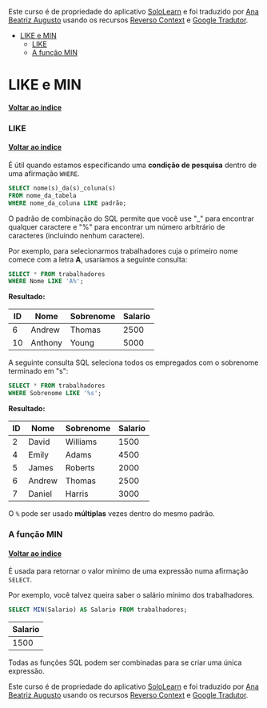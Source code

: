 Este curso é de propriedade do aplicativo [SoloLearn](https://www.google.com/url?q=https://play.google.com/store/apps/details?id%3Dcom.sololearn&sa=D&ust=1576783845736000&usg=AFQjCNGtodbaSu06Z4kEDTksKn0tg7eK-w) e foi traduzido por [Ana Beatriz Augusto](https://www.linkedin.com/in/anabeatrizz/) usando os recursos [Reverso Context](https://context.reverso.net/translation/) e [Google Tradutor](https://translate.google.com.br/?hl=pt-BR).

- [LIKE e MIN](#like-e-min)
  - [LIKE](#like)
  - [A função MIN](#a-função-min)

# LIKE e MIN
#### [Voltar ao indice](#indice)
### LIKE
#### [Voltar ao indice](#indice)
É útil quando estamos especificando uma __condição de pesquisa__ dentro de uma afirmação `WHERE`.
```sql
SELECT nome(s)_da(s)_coluna(s)
FROM nome_da_tabela
WHERE nome_da_coluna LIKE padrão;
```
O padrão de combinação do SQL permite que você use "_" para encontrar qualquer caractere e "%" para encontrar um número arbitrário de caracteres (incluindo nenhum caractere). 

Por exemplo, para selecionarmos trabalhadores cuja o primeiro nome comece com a letra __A__, usaríamos a seguinte consulta:
```sql
SELECT * FROM trabalhadores
WHERE Nome LIKE 'A%';
```
__Resultado:__

ID|Nome|Sobrenome|Salario
---|---|---|---
6|Andrew|Thomas|2500
10|Anthony|Young|5000

A seguinte consulta SQL seleciona todos os empregados com o sobrenome terminado em "s":
```sql
SELECT * FROM trabalhadores
WHERE Sobrenome LIKE '%s';
```
__Resultado:__

ID|Nome|Sobrenome|Salario
---|---|---|---
2|David|Williams|1500
4|Emily|Adams|4500
5|James|Roberts|2000
6|Andrew|Thomas|2500
7|Daniel|Harris|3000

O `%` pode ser usado __múltiplas__ vezes dentro do mesmo padrão.
### A função MIN
#### [Voltar ao indice](#indice)
É usada para retornar o valor mínimo de uma expressão numa afirmação `SELECT`. 

Por exemplo, você talvez queira saber o salário mínimo dos trabalhadores.
```sql
SELECT MIN(Salario) AS Salario FROM trabalhadores;
```

Salario|
---|
1500|

Todas as funções SQL podem ser combinadas para se criar uma única expressão.

Este curso é de propriedade do aplicativo [SoloLearn](https://www.google.com/url?q=https://play.google.com/store/apps/details?id%3Dcom.sololearn&sa=D&ust=1576783845736000&usg=AFQjCNGtodbaSu06Z4kEDTksKn0tg7eK-w) e foi traduzido por [Ana Beatriz Augusto](https://www.linkedin.com/in/anabeatrizz/) usando os recursos [Reverso Context](https://context.reverso.net/translation/) e [Google Tradutor](https://translate.google.com.br/?hl=pt-BR).